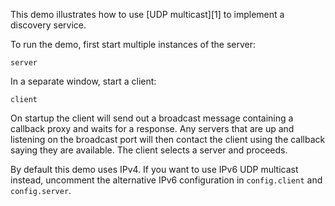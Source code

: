 This demo illustrates how to use [UDP multicast][1] to implement a
discovery service.

To run the demo, first start multiple instances of the server:

```
server
```

In a separate window, start a client:

```
client
```

On startup the client will send out a broadcast message containing a
callback proxy and waits for a response. Any servers that are up and
listening on the broadcast port will then contact the client using the
callback saying they are available. The client selects a server and
proceeds.

By default this demo uses IPv4. If you want to use IPv6 UDP multicast
instead, uncomment the alternative IPv6 configuration in `config.client`
and `config.server`.

[2]: https://doc.zeroc.com/ice/3.7/client-side-features/datagram-invocations
